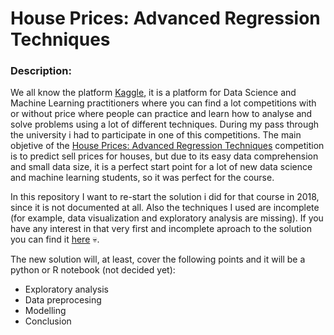 # House Prices: Advanced Regression Techniques

### Description: 
We all know the platform [Kaggle](https://www.kaggle.com/), it is a platform for Data Science and Machine Learning practitioners where you can find a lot competitions with or without price where people can practice and learn how to analyse and solve problems using a lot of different techniques. During my pass through the university i had to participate in one of this competitions. The main objetive of the [House Prices: Advanced Regression Techniques](https://www.kaggle.com/c/house-prices-advanced-regression-techniques/overview) competition is to predict sell prices for houses, but due to its easy data comprehension and small data size, it is a perfect start point for a lot of new data science and machine learning students, so it was perfect for the course.

In this repository I want to re-start the solution i did for that course in 2018, since it is not documented at all. Also the techniques I used are incomplete (for example, data visualization and exploratory analysis are missing). If you have any interest in that very first and incomplete aproach to the solution you can find it [here](./old_Solution/kaggle.py)  :skull:.

The new solution will, at least, cover the following points and it will be a python or R notebook (not decided yet):
- Exploratory analysis
- Data preprocesing
- Modelling
- Conclusion